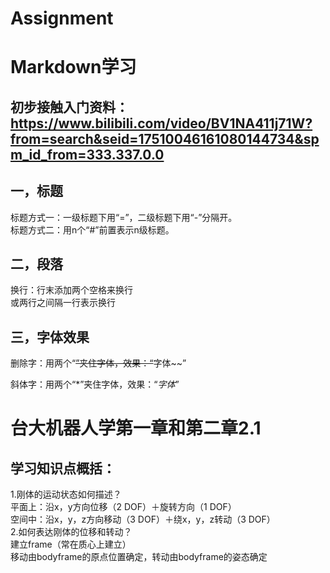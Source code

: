 # Assignment
Markdown学习
============
初步接触入门资料：https://www.bilibili.com/video/BV1NA411j71W?from=search&seid=17510046161080144734&spm_id_from=333.337.0.0    
-----------
一，标题  
-----------
标题方式一：一级标题下用“=”，二级标题下用“-”分隔开。  
标题方式二：用n个“#”前置表示n级标题。
## 二，段落
换行：行末添加两个空格来换行  
或两行之间隔一行表示换行
## 三，字体效果
删除字：用两个“~~”夹住字体，效果：“~~字体~~” 

斜体字：用两个“*”夹住字体，效果：“*字体*”  





台大机器人学第一章和第二章2.1  
==============
学习知识点概括：
--------------
1.刚体的运动状态如何描述？  
平面上：沿x，y方向位移（2 DOF）＋旋转方向（1 DOF）  
空间中：沿x，y，z方向移动（3 DOF）＋绕x，y，z转动（3 DOF）  
2.如何表达刚体的位移和转动？  
建立frame（常在质心上建立）  
移动由bodyframe的原点位置确定，转动由bodyframe的姿态确定

